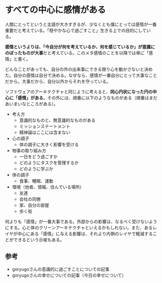 # すべての中心に感情がある

人間にとってというと主語が大きすぎるが、少なくとも僕にとっては感情が一番重要だと考えている。「穏やかな心で過ごすこと」生きる上での目的にしている。

**感情というよりは、「今自分が何を考えているか、何を感じているか」が意識にのぼったものが大事**だと考えている。このメタ感情のことを以降では単に「感情」と書く。

どんなことがあっても、自分の外の出来事にできる限り心を動かさないと決めた。自分の感情は自分で決める。なぜなら、感情が一番自分にとって大事なことだから。大事だから、自分以外からそれを守っている。

ソフトウェアのアーキテクチャと同じように考えると、**同心円状になった円の中心に「感情」がある**。その外には、順番に以下のようなものがある（順番はまだあいまいなところがある）。

- 考え方
	- 意識的なものと、無意識的なものがある
	- ミッションステートメント
	- 精神論はここには含まない
- 心の調子
	- 体の調子に大きく影響を受ける
- 物事の取り組み方
	- 一日をどう過ごすか
	- どのようにタスクを管理するか
	- どのように学ぶか
- 体の調子
	- 食事、睡眠、運動
- 環境（他者、情報、住んでいる場所）
	- 友達
	- 会社の同僚
	- 家、自分の部屋
	- 歩く街

何よりも「感情」が一番大事である。外部からの影響は、なるべく受けないようにする。心と体のクリーンアーキテクチャといえるかもしれない。また、あるレイヤが中心にある「感情」に与える影響は、それより内側のレイヤで軽減することができるという示唆もある。

## 参考

- goryugoさんの意識的に過ごすことについての記事
- goryugoさんの幸せについての記事（今日の幸せについて）